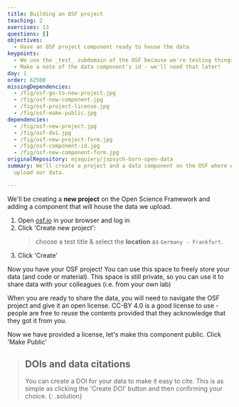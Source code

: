 ```yaml
---
title: Building an OSF project
teaching: 2
exercises: 13
questions: []
objectives:
  - Have an OSF project component ready to house the data
keypoints:
  - We use the _test_ subdomain of the OSF because we're testing things
  - Make a note of the data component's id - we'll need that later!
day: 1
order: 62500
missingDependencies:
  - /fig/osf-go-to-new-project.jpg
  - /fig/osf-new-component.jpg
  - /fig/osf-project-license.jpg
  - /fig/osf-make-public.jpg
dependencies:
  - /fig/osf-new-project.jpg
  - /fig/osf-doi.jpg
  - /fig/osf-new-project-form.jpg
  - /fig/osf-component-id.jpg
  - /fig/osf-new-component-form.jpg
originalRepository: mjaquiery/jspsych-born-open-data
summary: We'll create a project and a data component on the OSF where we'll
  upload our data.

---
```

We'll be creating a **new project** on the Open Science Framework and adding a component that will house the data we upload.

1. Open [osf.io](https://osf.io/myprojects/) in your browser and log in
2. Click 'Create new project': 
	> choose a test title &
	> select the **location** as `Germany - Frankfurt`.
3. Click 'Create'

Now you have your OSF project! You can use this space to freely store your data (and code or material). This space is still private, so you can use it to share data with your colleagues (i.e. from your own lab)

When you are ready to share the data, you will need to navigate the OSF project and give it an open license.
CC-BY 4.0 is a good license to use - people are free to reuse the contents provided that they acknowledge that they got it from you.

Now we have provided a license, let's make this component public.
Click 'Make Public'




> ## DOIs and data citations
> You can create a DOI for your data to make it easy to cite.
> This is as simple as clicking the 'Create DOI' button and then confirming your choice.
{: .solution}

